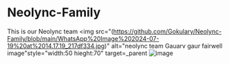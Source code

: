 # Neolync-Family
This is our Neolync team
<a>  <img src="(https://github.com/Gokulary/Neolync-Family/blob/main/WhatsApp%20Image%202024-07-19%20at%2014.17.19_217df334.jpg)" alt="neolync team Gauarv gaur fairwell image"style="width:50 hieght:70" target=_parent<a>
![image](https://github.com/user-attachments/assets/d9f4f7ab-bda4-425f-a0d2-b81c694ad935)

